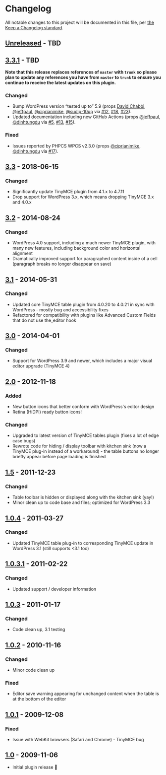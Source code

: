 # Changelog

All notable changes to this project will be documented in this file, per [the Keep a Changelog standard](http://keepachangelog.com/).

## [Unreleased] - TBD

## [3.3.1] - TBD
**Note that this release replaces references of `master` with `trunk` so please plan to update any references you have from `master` to `trunk` to ensure you continue to receive the latest updates on this plugin.**

### Changed
- Bump WordPress version “tested up to” 5.9 (props [David Chabbi](https://profiles.wordpress.org/davidchabbi/), [@jeffpaul](https://github.com/jeffpaul), [@ciprianimike](https://github.com/ciprianimike), [@sudip-10up](https://github.com/sudip-10up) via [#12](https://github.com/10up/mce-table-buttons/pull/12), [#18](https://github.com/10up/mce-table-buttons/pull/18), [#23](https://github.com/10up/mce-table-buttons/pull/23)).
- Updated documentation including new GitHub Actions (props [@jeffpaul](https://github.com/jeffpaul), [@dinhtungdu](https://github.com/dinhtungdu) via [#5](https://github.com/10up/mce-table-buttons/pull/5), [#13](https://github.com/10up/mce-table-buttons/pull/13), [#15](https://github.com/10up/mce-table-buttons/pull/15)).

### Fixed
- Issues reported by PHPCS WPCS v2.3.0 (props [@ciprianimike](https://github.com/ciprianimike), [@dinhtungdu](https://github.com/dinhtungdu) via [#17](https://github.com/10up/mce-table-buttons/pull/17)).

## [3.3] - 2018-06-15
### Changed
- Significantly update TinyMCE plugin from 4.1.x to 4.7.11
- Drop support for WordPress 3.x, which means dropping TinyMCE 3.x and 4.0.x

## [3.2] - 2014-08-24
### Changed
- WordPress 4.0 support, including a much newer TinyMCE plugin, with many new features, including background color and horizontal alignment
- Dramatically improved support for paragraphed content inside of a cell (paragraph breaks no longer disappear on save)

## [3.1] - 2014-05-31
### Changed
- Updated core TinyMCE table plugin from 4.0.20 to 4.0.21 in sync with WordPress - mostly bug and accessibility fixes
- Refactored for compatibility with plugins like Advanced Custom Fields that do not use the_editor hook

## [3.0] - 2014-04-01
### Changed
- Support for WordPress 3.9 and newer, which includes a major visual editor upgrade (TinyMCE 4)

## [2.0] - 2012-11-18
### Added
- New button icons that better conform with WordPress's editor design
- Retina (HiDPI) ready button icons!

### Changed
- Upgraded to latest version of TinyMCE tables plugin (fixes a lot of edge case bugs)
- Rewrote code for hiding / display toolbar with kitchen sink (now a TinyMCE plug-in instead of a workaround) - the table buttons no longer briefly appear before page loading is finished

## [1.5] - 2011-12-23
### Changed
- Table toolbar is hidden or displayed along with the kitchen sink (yay!)
- Minor clean up to code base and files; optimized for WordPress 3.3

## [1.0.4] - 2011-03-27
### Changed
- Updated TinyMCE table plug-in to corresponding TinyMCE update in WordPress 3.1 (still supports <3.1 too)

## [1.0.3.1] - 2011-02-22
### Changed
- Updated support / developer information

## [1.0.3] - 2011-01-17
### Changed
- Code clean up, 3.1 testing

## [1.0.2] - 2010-11-16
### Changed
- Minor code clean up

### Fixed
- Editor save warning appearing for unchanged content when the table is at the bottom of the editor

## [1.0.1] - 2009-12-08
### Fixed
- Issue with WebKit browsers (Safari and Chrome) - TinyMCE bug

## [1.0] - 2009-11-06
- Initial plugin release :tada:

[Unreleased]: https://github.com/10up/mce-table-buttons/compare/trunk...develop
[3.3.1]: https://github.com/10up/mce-table-buttons/compare/3.3...3.3.1
[3.3]: https://github.com/10up/mce-table-buttons/commit/7b1f57e
[3.2]: https://plugins.trac.wordpress.org/changeset/971857/
[3.1]: https://plugins.trac.wordpress.org/changeset/924344/
[3.0]: https://plugins.trac.wordpress.org/changeset/924344/
[2.0]: https://plugins.trac.wordpress.org/changeset/626531/
[1.5]: https://plugins.trac.wordpress.org/changeset/479678/
[1.0.4]: https://plugins.trac.wordpress.org/changeset/365544/
[1.0.3.1]: https://plugins.trac.wordpress.org/changeset/349281/
[1.0.3]: https://plugins.trac.wordpress.org/changeset/333541/
[1.0.2]: https://plugins.trac.wordpress.org/changeset/312235/
[1.0.1]: https://plugins.trac.wordpress.org/changeset/180734/
[1.0]: https://plugins.trac.wordpress.org/changeset/170960/

